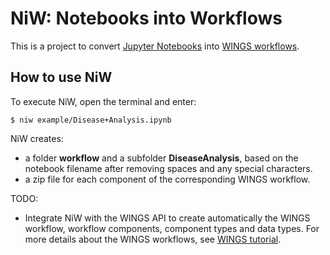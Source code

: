 # NiW: Notebooks into Workflows

This is a project to convert [Jupyter Notebooks](http://jupyter.org) into [WINGS workflows](http://www.wings-project.org).

## How to use NiW

To execute NiW, open the terminal and enter:
```
$ niw example/Disease+Analysis.ipynb
```

NiW creates: 
* a folder **workflow** and a subfolder **DiseaseAnalysis**, based on the notebook filename after removing spaces and any special characters.
* a zip file for each component of the corresponding WINGS workflow.

TODO:
* Integrate NiW with the WINGS API to create automatically the WINGS workflow, workflow components, component types and data types. For more details about the WINGS workflows, see [WINGS tutorial](http://www.wings-workflows.org/tutorial/).